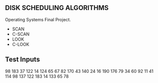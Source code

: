 ## DISK SCHEDULING ALGORITHMS

Operating Systems Final Project.
- SCAN
- C-SCAN
- LOOK
- C-LOOK 

## Test Inputs

98 183 37 122 14 124 65 67
82 170 43 140 24 16 190
176 79 34 60 92 11 41 114
98 137 122 183 14 133 65 78

